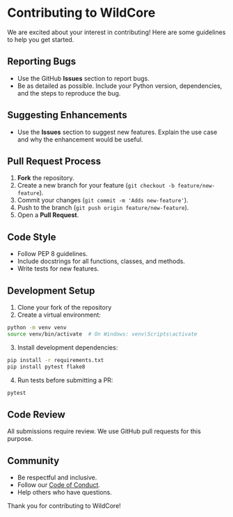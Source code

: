 # Contributing to WildCore

We are excited about your interest in contributing! Here are some guidelines to help you get started.

## Reporting Bugs

* Use the GitHub **Issues** section to report bugs.
* Be as detailed as possible. Include your Python version, dependencies, and the steps to reproduce the bug.

## Suggesting Enhancements

* Use the **Issues** section to suggest new features. Explain the use case and why the enhancement would be useful.

## Pull Request Process

1. **Fork** the repository.
2. Create a new branch for your feature (`git checkout -b feature/new-feature`).
3. Commit your changes (`git commit -m 'Adds new-feature'`).
4. Push to the branch (`git push origin feature/new-feature`).
5. Open a **Pull Request**.

## Code Style

* Follow PEP 8 guidelines.
* Include docstrings for all functions, classes, and methods.
* Write tests for new features.

## Development Setup

1. Clone your fork of the repository
2. Create a virtual environment:
```bash
python -m venv venv
source venv/bin/activate  # On Windows: venv\Scripts\activate
```
3. Install development dependencies:
```bash
pip install -r requirements.txt
pip install pytest flake8
```
4. Run tests before submitting a PR:
```bash
pytest
```

## Code Review

All submissions require review. We use GitHub pull requests for this purpose.

## Community

* Be respectful and inclusive.
* Follow our [Code of Conduct](CODE_OF_CONDUCT.md).
* Help others who have questions.

Thank you for contributing to WildCore!
